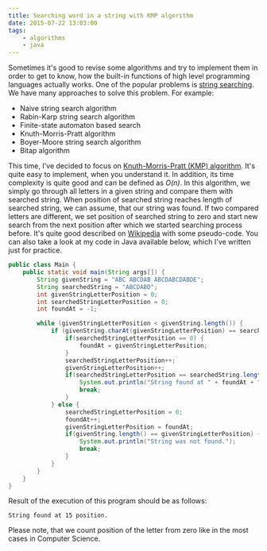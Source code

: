 ```yaml
---
title: Searching word in a string with KMP algorithm
date: 2015-07-22 13:03:00
tags:
	- algorithms
	- java
---
```


Sometimes it's good to revise some algorithms and try to implement them in order to get to know, how the built-in functions of high level programming languages actually works. One of the popular problems is [string searching](http://en.wikipedia.org/wiki/String_searching_algorithm). We have many approaches to solve this problem. For example:

*   Naive string search algorithm
*   Rabin-Karp string search algorithm
*   Finite-state automaton based search
*   Knuth-Morris-Pratt algorithm
*   Boyer-Moore string search algorithm
*   Bitap algorithm

This time, I've decided to focus on [Knuth-Morris-Pratt (KMP) algorithm](http://en.wikipedia.org/wiki/Knuth%E2%80%93Morris%E2%80%93Pratt_algorithm). It's quite easy to implement, when you understand it. In addition, its time complexity is quite good and can be defined as _O(n)_. In this algorithm, we simply go through all letters in a given string and compare them with searched string. When position of searched string reaches length of searched string, we can assume, that our string was found. If two compared letters are different, we set position of searched string to zero and start new search from the next position after which we started searching process before. It's quite good described on [Wikipedia](http://en.wikipedia.org/wiki/Knuth%E2%80%93Morris%E2%80%93Pratt_algorithm) with some pseudo-code. You can also take a look at my code in Java available below, which I've written just for practice. 

```java
public class Main {
    public static void main(String args[]) {
        String givenString = "ABC ABCDAB ABCDABCDABDE";
        String searchedString = "ABCDABD";
        int givenStringLetterPosition = 0;
        int searchedStringLetterPosition = 0;
        int foundAt = -1;

        while (givenStringLetterPosition < givenString.length()) {
            if (givenString.charAt(givenStringLetterPosition) == searchedString.charAt(searchedStringLetterPosition)) {
                if(searchedStringLetterPosition == 0) {
                    foundAt = givenStringLetterPosition;
                }
                searchedStringLetterPosition++;
                givenStringLetterPosition++;
                if(searchedStringLetterPosition == searchedString.length()) {
                    System.out.println("String found at " + foundAt + " position.");
                    break;
                }
            } else {
                searchedStringLetterPosition = 0;
                foundAt++;
                givenStringLetterPosition = foundAt;
                if(givenString.length() == givenStringLetterPosition) {
                    System.out.println("String was not found.");
                    break;
                }
            }
        }
    }
}
```

Result of the execution of this program should be as follows: 

```
String found at 15 position.
```

Please note, that we count position of the letter from zero like in the most cases in Computer Science.

